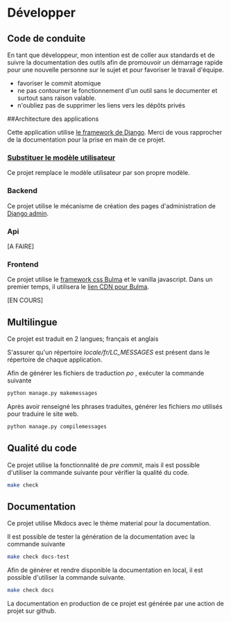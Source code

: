 # Développer

## Code de conduite

En tant que développeur, mon intention est de coller aux standards et de suivre la documentation des outils afin de promouvoir
un démarrage rapide pour une nouvelle personne sur le sujet et pour favoriser le travail d'équipe.

- favoriser le commit atomique
- ne pas contourner le fonctionnement d'un outil sans le documenter et surtout sans raison valable.
- n'oubliez pas de supprimer les liens vers les dépôts privés

##Architecture des applications

Cette application utilise [le framework de Django](https://www.djangoproject.com/).
Merci de vous rapprocher de la documentation pour la prise en main de ce projet.

### [Substituer le modèle utilisateur](https://docs.djangoproject.com/fr/4.1/topics/auth/customizing/#substituting-a-custom-user-model)

Ce projet remplace le modèle utilisateur par son propre modèle.

### Backend

Ce projet utilise le mécanisme de création des pages d'administration de [Django admin](https://docs.djangoproject.com/fr/4.1/ref/contrib/admin/).

### Api

[A FAIRE]

### Frontend

Ce projet utilise le [framework css Bulma](https://bulma.io/) et le vanilla javascript. 
Dans un premier temps, il utilisera le [lien CDN pour Bulma](https://cdn.jsdelivr.net/npm/bulma@0.9.4/css/bulma.min.css).

[EN COURS]

## Multilingue

Ce projet est traduit en 2 langues; français et anglais

S'assurer qu'un répertoire  *locale/fr/LC_MESSAGES* est présent dans le répertoire de chaque application.

Afin de générer les fichiers de traduction *po* , exécuter la commande suivante
```bash
python manage.py makemessages
```
Après avoir renseigné les phrases traduites, générer les fichiers *mo*  utilisés pour traduire le site web. 
```bash
python manage.py compilemessages
```


## Qualité du code

Ce projet utilise la fonctionnalité de *pre commit*, mais il est possible d'utiliser la commande suivante pour 
vérifier la qualité du code. 

```bash
make check
```
## Documentation

Ce projet utilise Mkdocs avec le thème material pour la documentation. 

Il est possible de tester la génération de la documentation avec la commande suivante

```bash
make check docs-test
```

Afin de générer et rendre disponible la documentation en local, il est possible d'utiliser la commande suivante. 

```bash
make check docs
```

La documentation en production de ce projet est générée par une action de projet sur github. 
